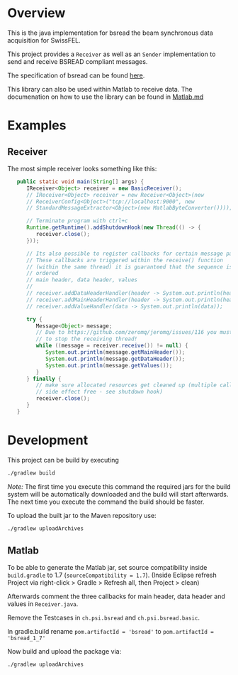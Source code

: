 # Overview
This is the java implementation for bsread the beam synchronous data acquisition for SwissFEL. 

This project provides a `Receiver` as well as an `Sender` implementation to send and receive BSREAD compliant messages.

The specification of bsread can be found [here](https://docs.google.com/document/d/1BynCjz5Ax-onDW0y8PVQnYmSssb6fAyHkdDl1zh21yY/edit?usp=sharing).

This library can also be used within Matlab to receive data.
The documenation on how to use the library can be found in [Matlab.md](Matlab.md)

# Examples

## Receiver
The most simple receiver looks something like this:

```java
   public static void main(String[] args) {
      IReceiver<Object> receiver = new BasicReceiver();
      // IReceiver<Object> receiver = new Receiver<Object>(new
      // ReceiverConfig<Object>("tcp://localhost:9000", new
      // StandardMessageExtractor<Object>(new MatlabByteConverter())));

      // Terminate program with ctrl+c
      Runtime.getRuntime().addShutdownHook(new Thread(() -> {
         receiver.close();
      }));

      // Its also possible to register callbacks for certain message parts.
      // These callbacks are triggered within the receive() function
      // (within the same thread) it is guaranteed that the sequence is
      // ordered
      // main header, data header, values
      //
      // receiver.addDataHeaderHandler(header -> System.out.println(header));
      // receiver.addMainHeaderHandler(header -> System.out.println(header) );
      // receiver.addValueHandler(data -> System.out.println(data));

      try {
         Message<Object> message;
         // Due to https://github.com/zeromq/jeromq/issues/116 you must not use Thread.interrupt()
         // to stop the receiving thread!
         while ((message = receiver.receive()) != null) {
            System.out.println(message.getMainHeader());
            System.out.println(message.getDataHeader());
            System.out.println(message.getValues());
         }
      } finally {
         // make sure allocated resources get cleaned up (multiple calls to receiver.close() are
         // side effect free - see shutdown hook)
         receiver.close();
      }
   }
```

# Development

This project can be build by executing

```bash
./gradlew build
```

_Note:_ The first time you execute this command the required jars for the build system will be automatically downloaded and the build will start afterwards. The next time you execute the command the build should be faster.

To upload the built jar to the Maven repository use:

```bash
./gradlew uploadArchives
```

## Matlab

To be able to generate the Matlab jar, set source compatibility inside `build.gradle` to 1.7 (`sourceCompatibility = 1.7`).
(Inside Eclipse refresh Project via right-click > Gradle > Refresh all, then Project > clean)

Afterwards comment the three callbacks for main header, data header and values  in `Receiver.java`.

Remove the Testcases in `ch.psi.bsread` and `ch.psi.bsread.basic`.

In gradle.build rename `pom.artifactId = 'bsread'` to `pom.artifactId = 'bsread_1_7'`

Now build and upload the package via:

```
./gradlew uploadArchives
```
